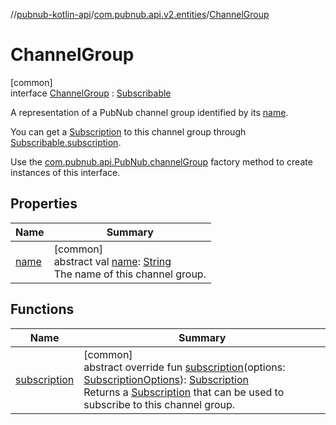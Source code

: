 //[pubnub-kotlin-api](../../../index.md)/[com.pubnub.api.v2.entities](../index.md)/[ChannelGroup](index.md)

# ChannelGroup

[common]\
interface [ChannelGroup](index.md) : [Subscribable](../-subscribable/index.md)

A representation of a PubNub channel group identified by its [name](name.md).

You can get a [Subscription](../../com.pubnub.api.v2.subscriptions/-subscription/index.md) to this channel group through [Subscribable.subscription](../-subscribable/subscription.md).

Use the [com.pubnub.api.PubNub.channelGroup](../../com.pubnub.api/-pub-nub/channel-group.md) factory method to create instances of this interface.

## Properties

| Name | Summary |
|---|---|
| [name](name.md) | [common]<br>abstract val [name](name.md): [String](https://kotlinlang.org/api/latest/jvm/stdlib/kotlin/-string/index.html)<br>The name of this channel group. |

## Functions

| Name | Summary |
|---|---|
| [subscription](subscription.md) | [common]<br>abstract override fun [subscription](subscription.md)(options: [SubscriptionOptions](../../../../../pubnub-kotlin/pubnub-kotlin-core-api/pubnub-kotlin-core-api/com.pubnub.api.v2.subscriptions/-subscription-options/index.md)): [Subscription](../../com.pubnub.api.v2.subscriptions/-subscription/index.md)<br>Returns a [Subscription](../../com.pubnub.api.v2.subscriptions/-subscription/index.md) that can be used to subscribe to this channel group. |
